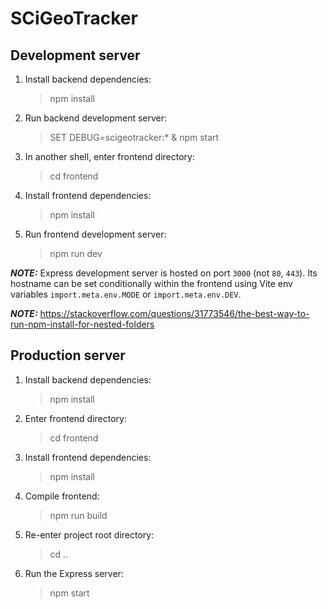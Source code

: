# SCiGeoTracker

## Development server
1. Install backend dependencies:
    > npm install
1. Run backend development server:
    > SET DEBUG=scigeotracker:* & npm start
1. In another shell, enter frontend directory:
    > cd frontend
1. Install frontend dependencies:
    > npm install
1. Run frontend development server:
    > npm run dev

**_NOTE:_**   Express development server is hosted on port `3000` (not `80`, `443`). Its hostname can be set conditionally within the frontend using Vite env variables `import.meta.env.MODE` or `import.meta.env.DEV`.

**_NOTE:_**   https://stackoverflow.com/questions/31773546/the-best-way-to-run-npm-install-for-nested-folders

## Production server
1. Install backend dependencies:
    > npm install
1. Enter frontend directory:
    > cd frontend
1. Install frontend dependencies:
    > npm install
1. Compile frontend:
    > npm run build
1. Re-enter project root directory:
    > cd ..
1. Run the Express server:
    > npm start
